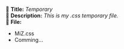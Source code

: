 <p>📌&nbsp<b>Title:</b> <i>Temporary</i><br>
📃&nbsp<b>Description:</b> <i>This is my .css temporary file.</i><br>
📁&nbsp<b>File:</b></p>
<ul>
<li>MiZ.css</li>
<li>Comming...</li>
</ul>
